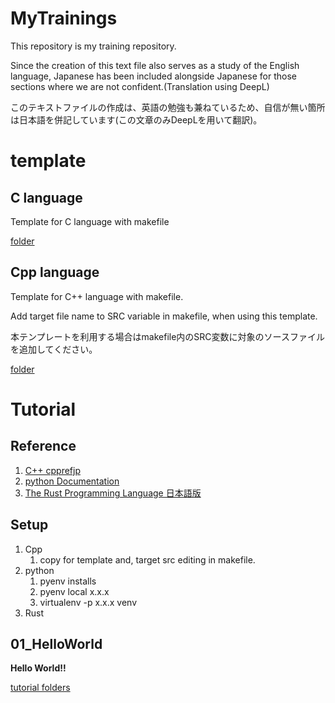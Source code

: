 # MyTrainings
This repository is my training repository.

Since the creation of this text file also serves as a study of the English language, Japanese has been included alongside Japanese for those sections where we are not confident.(Translation using DeepL)

このテキストファイルの作成は、英語の勉強も兼ねているため、自信が無い箇所は日本語を併記しています(この文章のみDeepLを用いて翻訳)。

# template

## C language

Template for C language with makefile

[folder](template/c)

## Cpp language

Template for C++ language with makefile.

Add target file name to SRC variable in makefile, when using this template.

本テンプレートを利用する場合はmakefile内のSRC変数に対象のソースファイルを追加してください。

[folder](template/cpp)

# Tutorial

## Reference

1. [C++ cpprefjp](https://cpprefjp.github.io)
1. [python Documentation](https://docs.python.org/ja/3/)
1. [The Rust Programming Language 日本語版](https://doc.rust-jp.rs/book-ja/)

## Setup

1. Cpp
    1. copy for template and, target src editing in makefile.
1. python
    1. pyenv installs
    1. pyenv local x.x.x
    1. virtualenv -p x.x.x venv
1. Rust

## 01_HelloWorld

**Hello World!!**

[tutorial folders](tutorial/01_HelloWorld)
